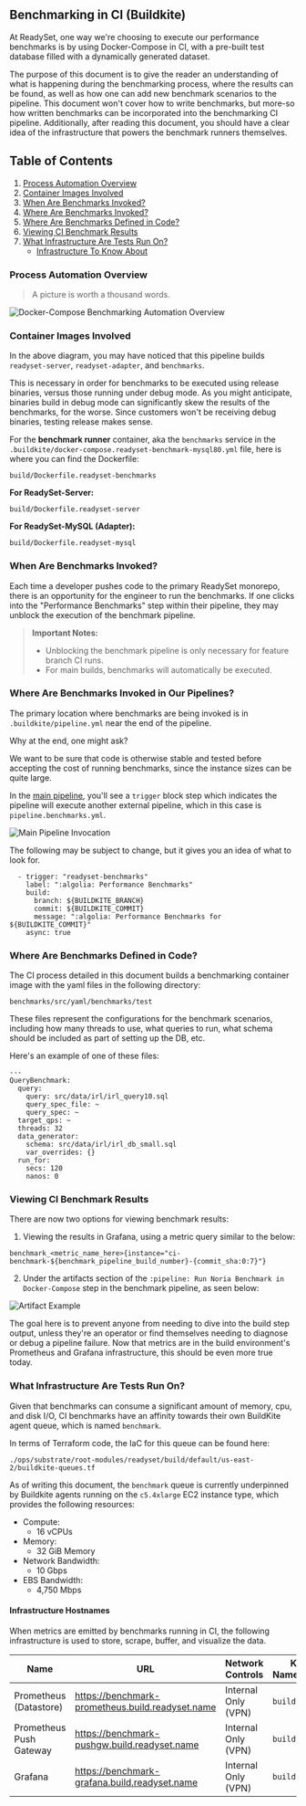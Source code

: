 ## Benchmarking in CI (Buildkite)

At ReadySet, one way we're choosing to execute our performance benchmarks is by using Docker-Compose in CI, with a pre-built test database filled with a dynamically generated dataset.

The purpose of this document is to give the reader an understanding of what is happening during the benchmarking process, where the results can be found, as well as how one can add new benchmark scenarios to the pipeline. This document won't cover how to write benchmarks, but more-so how written benchmarks can be incorporated into the benchmarking CI pipeline. Additionally, after reading this document, you should have a clear idea of the infrastructure that powers the benchmark runners themselves.

## Table of Contents

1. [Process Automation Overview](#process-automation-overview)
2. [Container Images Involved](#container-images-involved)
3. [When Are Benchmarks Invoked?](#when-are-benchmarks-invoked)
4. [Where Are Benchmarks Invoked?](#where-are-benchmarks-invoked-in-our-pipelines)
5. [Where Are Benchmarks Defined in Code?](#where-are-benchmarks-defined-in-code)
6. [Viewing CI Benchmark Results](#viewing-ci-benchmark-results)
7. [What Infrastructure Are Tests Run On?](#what-infrastructure-are-tests-run-on)
    * [Infrastructure To Know About](#infrastructure-hostnames)

### Process Automation Overview

> A picture is worth a thousand words.

![Docker-Compose Benchmarking Automation Overview](./images/ci-automation-dc-architecture.png)

### Container Images Involved

In the above diagram, you may have noticed that this pipeline builds `readyset-server`, `readyset-adapter`, and `benchmarks`.

This is necessary in order for benchmarks to be executed using release binaries, versus those running under debug mode. As you might anticipate, binaries build in debug mode can significantly skew the results of the benchmarks, for the worse. Since customers won't be receiving debug binaries, testing release makes sense.

For the **benchmark runner** container, aka the `benchmarks` service in the `.buildkite/docker-compose.readyset-benchmark-mysql80.yml` file,
here is where you can find the Dockerfile:

`build/Dockerfile.readyset-benchmarks`

**For ReadySet-Server:**

`build/Dockerfile.readyset-server`

**For ReadySet-MySQL (Adapter):**

`build/Dockerfile.readyset-mysql`

### When Are Benchmarks Invoked?

Each time a developer pushes code to the primary ReadySet monorepo, there is an opportunity for the engineer to run the benchmarks. If one clicks into the "Performance Benchmarks" step within their pipeline, they may unblock the execution of the benchmark pipeline.

> **Important Notes:**
>
> - Unblocking the benchmark pipeline is only necessary for feature branch CI runs.
> - For main builds, benchmarks will automatically be executed.

### Where Are Benchmarks Invoked in Our Pipelines?

The primary location where benchmarks are being invoked is in `.buildkite/pipeline.yml` near the end of the pipeline.

Why at the end, one might ask?

We want to be sure that code is otherwise stable and tested before accepting the cost of running benchmarks, since the instance sizes can be quite large.

In the [main pipeline](https://buildkite.com/readyset/readyset), you'll see a `trigger` block step which indicates the pipeline will execute another external pipeline, which in this case is `pipeline.benchmarks.yml`.

![Main Pipeline Invocation](./images/rs-pipeline-benchmark-invocation.png)

The following may be subject to change, but it gives you an idea of what to look for.

```
  - trigger: "readyset-benchmarks"
    label: ":algolia: Performance Benchmarks"
    build:
      branch: ${BUILDKITE_BRANCH}
      commit: ${BUILDKITE_COMMIT}
      message: ":algolia: Performance Benchmarks for ${BUILDKITE_COMMIT}"
    async: true
```

### Where Are Benchmarks Defined in Code?

The CI process detailed in this document builds a benchmarking container image with the yaml files in the following directory:

`benchmarks/src/yaml/benchmarks/test`

These files represent the configurations for the benchmark scenarios, including how many threads to use, what queries to run, what schema should be included as part of setting up the DB, etc.

Here's an example of one of these files:

```
---
QueryBenchmark:
  query:
    query: src/data/irl/irl_query10.sql
    query_spec_file: ~
    query_spec: ~
  target_qps: ~
  threads: 32
  data_generator:
    schema: src/data/irl/irl_db_small.sql
    var_overrides: {}
  run_for:
    secs: 120
    nanos: 0
```

### Viewing CI Benchmark Results

There are now two options for viewing benchmark results:

1) Viewing the results in Grafana, using a metric query similar to the below:

  `benchmark_<metric_name_here>{instance="ci-benchmark-${benchmark_pipeline_build_number}-{commit_sha:0:7}"}`

2) Under the artifacts section of the `:pipeline: Run Noria Benchmark in Docker-Compose` step in the benchmark pipeline, as seen below:

![Artifact Example](./images/ci-results-file-artifact.png)

The goal here is to prevent anyone from needing to dive into the build step output, unless they're an operator or find themselves needing to diagnose or debug a pipeline failure. Now that metrics are in the build environment's Prometheus and Grafana infrastructure, this should be even more true today.

### What Infrastructure Are Tests Run On?

Given that benchmarks can consume a significant amount of memory, cpu, and disk I/O, CI benchmarks have an affinity towards their own BuildKite agent queue, which is named `benchmark`.

In terms of Terraform code, the IaC for this queue can be found here:

`./ops/substrate/root-modules/readyset/build/default/us-east-2/buildkite-queues.tf`

As of writing this document, the `benchmark` queue is currently underpinned by Buildkite agents running on the `c5.4xlarge` EC2 instance type, which provides the following resources:

* Compute:
  * 16 vCPUs
* Memory:
  * 32 GiB Memory
* Network Bandwidth:
  *  10 Gbps
* EBS Bandwidth:
  * 4,750 Mbps

#### Infrastructure Hostnames

When metrics are emitted by benchmarks running in CI, the following infrastructure is used to store, scrape, buffer, and visualize the data.

| Name                    | URL                                                | Network Controls    | K8s Namespace |
|-------------------------|----------------------------------------------------|---------------------|---------------|
| Prometheus (Datastore)  | <https://benchmark-prometheus.build.readyset.name> | Internal Only (VPN) | `build`       |
| Prometheus Push Gateway | <https://benchmark-pushgw.build.readyset.name>     | Internal Only (VPN) | `build`       |
| Grafana                 | <https://benchmark-grafana.build.readyset.name>    | Internal Only (VPN) | `build`       |
